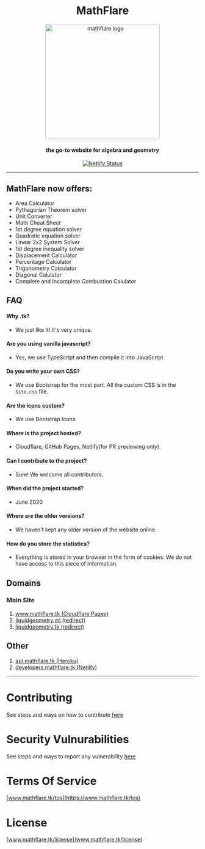 <h1 align='center'>MathFlare</h1>
<div align='center'>

<img src="https://user-images.githubusercontent.com/68110106/120902620-05ac7580-c64a-11eb-990d-4fb6ccdd8f76.png" alt="mathflare logo" width="300" height="300"/>
    
<h4 align='center'>the go-to website for algebra and geometry</h1>

[![Netlify Status](https://api.netlify.com/api/v1/badges/40421144-5482-41c2-83e1-f72c392501bc/deploy-status)](https://app.netlify.com/sites/mathflare/deploys)

____

</div>

## MathFlare now offers:

- Area Calculator
- Pythagorian Theorem solver
- Unit Converter
- Math Cheat Sheet
- 1st degree equation solver
- Quadratic equation solver
- Linear 2x2 System Solver
- 1st degree inequality solver
- Displacement Calculator
- Percentage Calculator
- Trigonometry Calculator
- Diagonal Calulator
- Complete and Incomplete Combustion Calulator

## FAQ

#### Why .tk?
- We just like it! It's very unique.

#### Are you using vanilla javascript?
- Yes, we use TypeScript and then compile it into JavaScript

#### Do you write your own CSS?
- We use Bootstrap for the most part. All the custom CSS is in the `Site.css` file.

#### Are the icons custom?
- We use Bootstrap Icons.

#### Where is the project hosted?
- Cloudflare, GitHub Pages, Netlify(for PR previewing only).

#### Can I contribute to the project?
- Sure! We welcome all contributors.

#### When did the project started?
- June 2020

#### Where are the older versions?
- We haven't kept any older version of the website online.

#### How do you store the statistics?
- Everything is stored in your browser in the form of cookies. We do not have access to this piece of information.

## Domains

### Main Site

1. [www.mathflare.tk (Cloudflare Pages)](https://www.mathflare.tk)
3. [liquidgeometry.ml (redirect)](http://liquidgeometry.ml)
4. [liquidgeometry.tk (redirect)](http://liquidgeometry.tk)

## Other

1. [api.mathflare.tk (Heroku)](https://api.mathflare.tk)
2. [developers.mathflare.tk (Netlify)](https://developers.mathflare.tk)

----------------------------------------------------------------


# Contributing

See steps and ways on how to contribute [here](https://github.com/mathflare/mathflare/blob/main/CONTRIBUTING.md "CONTRIBUTING.md file")

# Security Vulnurabilities

See steps and ways to report any vulnerability [here](https://github.com/mathflare/mathflare/blob/main/SECURITY.md "SECURITY.md file")

# Terms Of Service

[www.mathflare.tk/tos](https://www.mathflare.tk/tos)

# License

[www.mathflare.tk/license](www.mathflare.tk/license)
